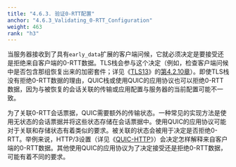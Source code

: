 ```yaml
---
title: "4.6.3. 验证0-RTT配置"
anchor: "4.6.3_Validating_0-RTT_Configuration"
weight: 463
rank: "h3"
---
```


当服务器接收到了具有`early_data`扩展的客户端问候，它就必须决定是要接受还是拒绝来自客户端的0-RTT数据。TLS栈会参与这个决定（例如，检查客户端问候中是否包含那组恢复出来的加密套件；详见《[TLS13]()》的[第4.2.10章]()）。即使TLS栈没有拒绝0-RTT数据的理由，QUIC栈或使用QUIC的应用协议也可以拒绝0-RTT数据，因为与被恢复的会话关联的传输或应用配置与服务器的当前配置可能不一致。

为了关联0-RTT会话票据，QUIC需要额外的传输状态。一种常见的实现方法是使用无状态的会话票据并将这些状态存储在会话票据中。使用QUIC的应用协议可能对于关联和存储状态有着类似的要求。被关联的状态会被用于决定是否拒绝0-RTT。举例来说，HTTP/3设置（详见《[QUIC-HTTP]()》）会决定怎样解释来自客户端的0-RTT数据。其他使用QUIC的应用协议为了决定接受还是拒绝0-RTT数据，可能有着不同的要求。

